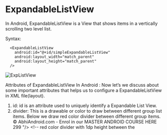 # ExpandableListView
In Android, ExpandableListView is a View that shows items in a vertically scrolling two level list.

Syntax:

      <ExpandableListView
        android:id="@+id/simpleExpandableListView"
        android:layout_width="match_parent"
        android:layout_height="match_parent" 
      />


![ExpListView](https://user-images.githubusercontent.com/101108540/173298249-622a9c4b-5702-43b7-86dc-b2a33ab8f9a0.jpg)


Attributes of ExpandableListView In Android :
Now let’s we discuss about some important attributes that helps us to configure a
ExpandableListView in XML file(layout).
1. id: id is an attribute used to uniquely identify a Expandable List View.
2. divider: This is a drawable or color to draw between different group list items.
Below we draw red color divider between different group items.
© AbhiAndroid.com - Enrol in our MASTER ANDROID COURSE HERE 299
<ExpandableListView
android:id="@+id/simpleExpandableListView"
android:layout_width="fill_parent"
android:layout_height="fill_parent"/> <!-- id of an attribute used to uniquely identify a
expandable list view -->
<ExpandableListView
android:id="@+id/simpleExpandableListView"
android:layout_width="match_parent"
android:layout_height="fill_parent"
android:divider="#f00"
android:dividerHeight="1dp" /> "/> <!-- red color divider with 1dp height between the
